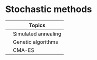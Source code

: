 # Stochastic methods

|     | Topics              |
| --- | ------------------- |
|     | Simulated annealing |
|     | Genetic algorithms  |
|     | CMA-ES              |
